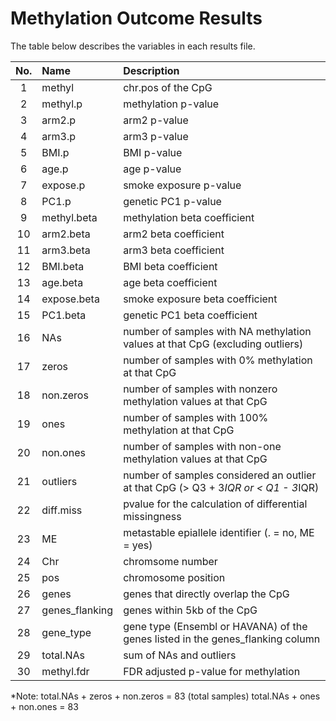 # Methylation Outcome Results

The table below describes the variables in each results file.

| **No.** | **Name** 	| **Description** |
|:-------:|:------------|:----------------|
| 1 | methyl		| chr.pos of the CpG |
| 2 | methyl.p		| methylation p-value |
| 3 | arm2.p		| arm2 p-value |
| 4 | arm3.p		| arm3 p-value |
| 5 | BMI.p		| BMI p-value |
| 6 | age.p		| age p-value |
| 7 | expose.p		| smoke exposure p-value |
| 8 | PC1.p		| genetic PC1 p-value |
| 9 | methyl.beta	| methylation beta coefficient |
| 10 | arm2.beta	| arm2 beta coefficient |
| 11 | arm3.beta	| arm3 beta coefficient |
| 12 | BMI.beta		| BMI beta coefficient |
| 13 | age.beta		| age beta coefficient |
| 14 | expose.beta	| smoke exposure beta coefficient |
| 15 | PC1.beta		| genetic PC1 beta coefficient |
| 16 | NAs		| number of samples with NA methylation values at that CpG (excluding outliers) |
| 17 | zeros		| number of samples with 0% methylation at that CpG |
| 18 | non.zeros	| number of samples with nonzero methylation values at that CpG |
| 19 | ones		| number of samples with 100% methylation at that CpG |
| 20 | non.ones		| number of samples with non-one methylation values at that CpG |
| 21 | outliers		| number of samples considered an outlier at that CpG (> Q3 + 3*IQR or < Q1 - 3*IQR) |
| 22 | diff.miss	| pvalue for the calculation of differential missingness |
| 23 | ME		| metastable epiallele identifier (. = no, ME = yes) |
| 24 | Chr		| chromsome number |
| 25 | pos		| chromosome position |
| 26 | genes		| genes that directly overlap the CpG |
| 27 | genes_flanking	| genes within 5kb of the CpG |
| 28 | gene_type	| gene type (Ensembl or HAVANA) of the genes listed in the genes_flanking column |
| 29 | total.NAs	| sum of NAs and outliers |
| 30 | methyl.fdr	| FDR adjusted p-value for methylation |

*Note:	total.NAs + zeros + non.zeros = 83 (total samples)
	total.NAs + ones + non.ones = 83


